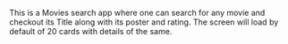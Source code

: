 This is a Movies search app where one can search for any movie and checkout its Title along with its poster and rating.
The screen will load by default of 20 cards with details of the same.
